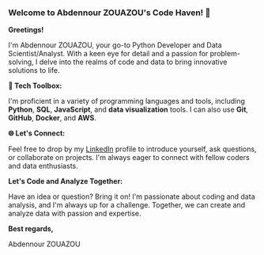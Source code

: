 ### Welcome to Abdennour ZOUAZOU's Code Haven! 👋    


**Greetings!**

I'm Abdennour ZOUAZOU, your go-to Python Developer and Data Scientist/Analyst. With a keen eye for detail and a passion for problem-solving, I delve into the realms of code and data to bring innovative solutions to life. 


**🔧 Tech Toolbox:**  


I'm proficient in a variety of programming languages and tools, including **Python**, **SQL**, **JavaScript**, and **data visualization** tools. I can also use **Git**, **GitHub**, **Docker**, and **AWS**. 

**🌐 Let's Connect:**  

Feel free to drop by my [LinkedIn](https://www.linkedin.com/in/zouazou) profile to introduce yourself, ask questions, or collaborate on projects. I'm always eager to connect with fellow coders and data enthusiasts.

**Let's Code and Analyze Together:**

Have an idea or question? Bring it on! I'm passionate about coding and data analysis, and I'm always up for a challenge. Together, we can create and analyze data with passion and expertise.  

**Best regards,**

Abdennour ZOUAZOU
